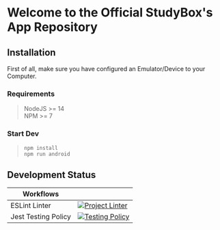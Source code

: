 # Welcome to the Official StudyBox's App Repository

## Installation
First of all, make sure you have configured an Emulator/Device to your Computer.
### Requirements
> NodeJS >= 14\
> NPM >= 7

### Start Dev
> `npm install`\
`npm run android`

## Development Status
|Workflows | |
|-|-|
| ESLint Linter | [![Project Linter](https://github.com/StudyBox-EIP/front-mobile/actions/workflows/linter.yaml/badge.svg)](https://github.com/StudyBox-EIP/front-mobile/actions/workflows/linter.yaml) |
| Jest Testing Policy | [![Testing Policy](https://github.com/StudyBox-EIP/front-mobile/actions/workflows/testingPolicy.yaml/badge.svg)](https://github.com/StudyBox-EIP/front-mobile/actions/workflows/testingPolicy.yaml) |